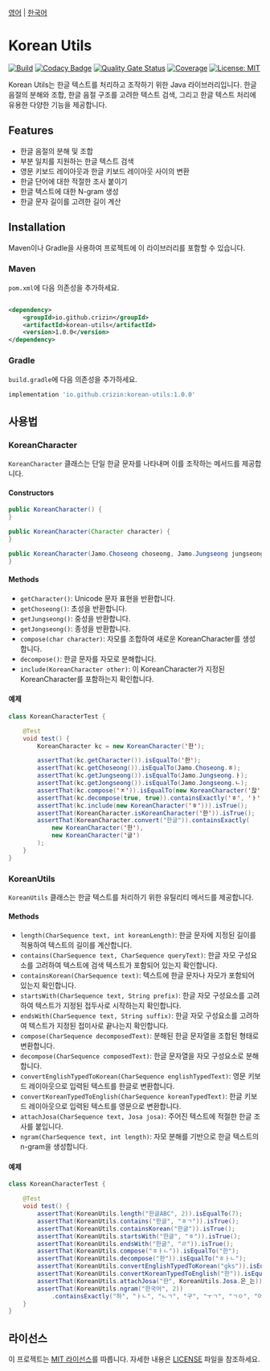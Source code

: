 [영어](README.md) | [한국어](README.ko.md)

# Korean Utils

[![Build](https://github.com/crizin/korean-utils/actions/workflows/build.yml/badge.svg)](https://github.com/crizin/korean-utils/actions)
[![Codacy Badge](https://app.codacy.com/project/badge/Grade/274ee8e6cb014384b35cc6e4a3b82718)](https://app.codacy.com/gh/crizin/korean-utils/dashboard?utm_source=gh&utm_medium=referral&utm_content=&utm_campaign=Badge_grade)
[![Quality Gate Status](https://sonarcloud.io/api/project_badges/measure?project=crizin_korean-utils&metric=alert_status)](https://sonarcloud.io/summary/overall?id=crizin_korean-utils)
[![Coverage](https://sonarcloud.io/api/project_badges/measure?project=crizin_korean-utils&metric=coverage)](https://sonarcloud.io/summary/overall?id=crizin_korean-utils)
[![License: MIT](https://img.shields.io/github/license/crizin/korean-utils)](https://opensource.org/licenses/MIT)

Korean Utils는 한글 텍스트를 처리하고 조작하기 위한 Java 라이브러리입니다.
한글 음절의 분해와 조합, 한글 음절 구조를 고려한 텍스트 검색, 그리고 한글 텍스트 처리에 유용한 다양한 기능을 제공합니다.

## Features

- 한글 음절의 분해 및 조합
- 부분 일치를 지원하는 한글 텍스트 검색
- 영문 키보드 레이아웃과 한글 키보드 레이아웃 사이의 변환
- 한글 단어에 대한 적절한 조사 붙이기
- 한글 텍스트에 대한 N-gram 생성
- 한글 문자 길이를 고려한 길이 계산

## Installation

Maven이나 Gradle을 사용하여 프로젝트에 이 라이브러리를 포함할 수 있습니다.

### Maven

`pom.xml`에 다음 의존성을 추가하세요.

```xml

<dependency>
    <groupId>io.github.crizin</groupId>
    <artifactId>korean-utils</artifactId>
    <version>1.0.0</version>
</dependency>
```

### Gradle

`build.gradle`에 다음 의존성을 추가하세요.

```groovy
implementation 'io.github.crizin:korean-utils:1.0.0'
```

## 사용법

### KoreanCharacter

`KoreanCharacter` 클래스는 단일 한글 문자를 나타내며 이를 조작하는 메서드를 제공합니다.

#### Constructors

```java
public KoreanCharacter() {
}

public KoreanCharacter(Character character) {
}

public KoreanCharacter(Jamo.Choseong choseong, Jamo.Jungseong jungseong, Jamo.Jongseong jongseong) {
}
```

#### Methods

- `getCharacter()`: Unicode 문자 표현을 반환합니다.
- `getChoseong()`: 초성을 반환합니다.
- `getJungseong()`: 중성을 반환합니다.
- `getJongseong()`: 종성을 반환합니다.
- `compose(char character)`: 자모를 조합하여 새로운 KoreanCharacter를 생성합니다.
- `decompose()`: 한글 문자를 자모로 분해합니다.
- `include(KoreanCharacter other)`: 이 KoreanCharacter가 지정된 KoreanCharacter를 포함하는지 확인합니다.

#### 예제

```java
class KoreanCharacterTest {

    @Test
    void test() {
        KoreanCharacter kc = new KoreanCharacter('한');

        assertThat(kc.getCharacter()).isEqualTo('한');
        assertThat(kc.getChoseong()).isEqualTo(Jamo.Choseong.ㅎ);
        assertThat(kc.getJungseong()).isEqualTo(Jamo.Jungseong.ㅏ);
        assertThat(kc.getJongseong()).isEqualTo(Jamo.Jongseong.ㄴ);
        assertThat(kc.compose('ㅈ')).isEqualTo(new KoreanCharacter('핝'));
        assertThat(kc.decompose(true, true)).containsExactly('ㅎ', 'ㅏ', 'ㄴ');
        assertThat(kc.include(new KoreanCharacter('ㅎ'))).isTrue();
        assertThat(KoreanCharacter.isKoreanCharacter('한')).isTrue();
        assertThat(KoreanCharacter.convert("한글")).containsExactly(
            new KoreanCharacter('한'),
            new KoreanCharacter('글')
        );
    }
}
```

### KoreanUtils

`KoreanUtils` 클래스는 한글 텍스트를 처리하기 위한 유틸리티 메서드를 제공합니다.

#### Methods

- `length(CharSequence text, int koreanLength)`: 한글 문자에 지정된 길이를 적용하여 텍스트의 길이를 계산합니다.
- `contains(CharSequence text, CharSequence queryText)`: 한글 자모 구성요소를 고려하여 텍스트에 검색 텍스트가 포함되어 있는지 확인합니다.
- `containsKorean(CharSequence text)`: 텍스트에 한글 문자나 자모가 포함되어 있는지 확인합니다.
- `startsWith(CharSequence text, String prefix)`: 한글 자모 구성요소를 고려하여 텍스트가 지정된 접두사로 시작하는지 확인합니다.
- `endsWith(CharSequence text, String suffix)`: 한글 자모 구성요소를 고려하여 텍스트가 지정된 접미사로 끝나는지 확인합니다.
- `compose(CharSequence decomposedText)`: 분해된 한글 문자열을 조합된 형태로 변환합니다.
- `decompose(CharSequence composedText)`: 한글 문자열을 자모 구성요소로 분해합니다.
- `convertEnglishTypedToKorean(CharSequence englishTypedText)`: 영문 키보드 레이아웃으로 입력된 텍스트를 한글로 변환합니다.
- `convertKoreanTypedToEnglish(CharSequence koreanTypedText)`: 한글 키보드 레이아웃으로 입력된 텍스트를 영문으로 변환합니다.
- `attachJosa(CharSequence text, Josa josa)`: 주어진 텍스트에 적절한 한글 조사를 붙입니다.
- `ngram(CharSequence text, int length)`: 자모 분해를 기반으로 한글 텍스트의 n-gram을 생성합니다.

#### 예제

```java
class KoreanCharacterTest {

    @Test
    void test() {
        assertThat(KoreanUtils.length("한글ABC", 2)).isEqualTo(7);
        assertThat(KoreanUtils.contains("한글", "ㅎㄱ")).isTrue();
        assertThat(KoreanUtils.containsKorean("한글")).isTrue();
        assertThat(KoreanUtils.startsWith("한글", "ㅎ")).isTrue();
        assertThat(KoreanUtils.endsWith("한글", "ㄹ")).isTrue();
        assertThat(KoreanUtils.compose("ㅎㅏㄴ")).isEqualTo("한");
        assertThat(KoreanUtils.decompose("한")).isEqualTo("ㅎㅏㄴ");
        assertThat(KoreanUtils.convertEnglishTypedToKorean("gks")).isEqualTo("한");
        assertThat(KoreanUtils.convertKoreanTypedToEnglish("한")).isEqualTo("gks");
        assertThat(KoreanUtils.attachJosa("한", KoreanUtils.Josa.은_는)).isEqualTo("한은");
        assertThat(KoreanUtils.ngram("한국어", 2))
            .containsExactly("하", "ㅏㄴ", "ㄴㄱ", "구", "ㅜㄱ", "ㄱㅇ", "어");
    }
}
```

## 라이선스

이 프로젝트는 [MIT 라이선스](https://opensource.org/license/MIT)를 따릅니다. 자세한 내용은 [LICENSE](LICENSE) 파일을 참조하세요.
